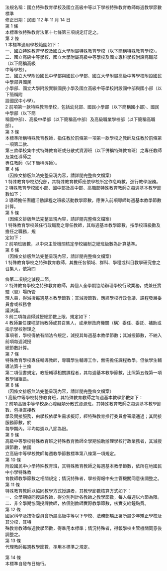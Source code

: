 法規名稱：國立特殊教育學校及國立高級中等以下學校特殊教育教師每週教學節數標準  
修正日期：民國 112 年 11 月 14 日  
第 1 條  
本標準依特殊教育法第十七條第三項規定訂定之。  
第 2 條  
1 本標準適用學校範圍如下：  
一、國立特殊教育學校及國立大學附屬特殊教育學校（以下簡稱特殊教育學校）。  
二、國立高級中等學校、國立大學附屬高級中等學校及國立專科學校附設高職部（以下簡稱高級  
中等學校）。  
三、國立大學附設國民中學部與國民小學部、國立大學附屬高級中等學校附設國民中學部與國民  
小學部、國立大學附設實驗國民小學及國立高級中等學校附設國中部與國小部（以下簡稱附  
設國民中小學）。  
2 前項第一款特殊教育學校，包括幼兒部、國民小學部（以下簡稱國小部）、國民中學部（以下簡  
稱國中部）、高級中學部（以下簡稱高中部）及高級職業學校部（以下簡稱高職部）。  
第 3 條  
本標準所稱特殊教育教師，指任教於前條第一項第一款學校之教師及任教於前條第一項第二款、  
第三款學校集中式特殊教育班或分散式資源班（以下併稱特殊教育班）之專任教師及兼任導師之  
專任教師（以下簡稱導師）。  
第 4 條  
（因條文排版無法完整呈現內容，請詳閱完整條文檔案）  
1 特殊教育學校幼兒部，其特殊教育教師應依學校所定作息時數，進行教學服務。  
2 特殊教育學校國小部、國中部及高中部、高職部特殊教育教師之每週基本教學節數如下：  
3 導師擔任團體活動課程之班級活動教學節數，應併入前項導師每週基本教學節數計算。  
第 5 條  
（因條文排版無法完整呈現內容，請詳閱完整條文檔案）  
1 特殊教育學校兼任行政職務之專任教師，其每週基本教學節數，按學校班級數及擔任之職務，規  
定如下：  
2 前項班級數，以中央主管機關核定學校編制之總班級數為計算基準。  
第 6 條  
（因條文排版無法完整呈現內容，請詳閱完整條文檔案）  
1 特殊教育學校之特殊教育教師，其擔任各領域、群科、學程或科目教學研究會之召集人，依第四  


條第二項規定減授二節。  
2 特殊教育學校之特殊教育教師，其個人全學期協助辦理學校行政業務，或兼任實驗（習）場所管  
理人員，得減授每週基本教學節數；其減授節數，應經學校行政會議、課程發展委員會或校務會  
議決議。  
3 前二項每週得減授總節數上限，規定如下：  
4 教師兼任課程諮詢教師或其召集人，或承辦政府機關（構）委任、委託、補助或指示學校辦理之  
事項者，學校得依有關法令規定，減授其每週基本教學節數；其減授節數，不納入前項每週減授  
總節數計算。  
第 7 條  
特殊教育學校專任輔導教師，專職學生輔導工作，無需擔任課程教學。但依學生輔導法第十三條  
第二項但書規定，教授輔導相關課程者，其每週基本教學節數，比照第五條第一項教學組組長。  
第 8 條  
（因條文排版無法完整呈現內容，請詳閱完整條文檔案）  
1 高級中等學校特殊教育班，其特殊教育教師之每週基本教學節數如下：  
2 前項高級中等學校身心障礙類分散式資源班，其特殊教育教師之每週基本教學節數，包括直接教  
學及間接服務，由學校依學生需求擬訂，經特殊教育推行委員會審議通過；其間接服務節數，於  
每學期內，平均每週以八節為限。  
第 9 條  
高級中等學校特殊教育班之特殊教育教師全學期協助辦理學校行政業務者，其減授課節數，依國  
立高級中等學校教師每週教學節數標準第八條第一項規定。  
第 10 條  
附設國民中小學特殊教育班，其特殊教育教師之每週基本教學節數，依所在地國民中小學特殊教  
育教師教學節數之相關規定；情況特殊者，學校得報中央主管機關同意後調整之。  
第 11 條  
特殊教育教師以協同教學方式授課者，其教學節數核算方式如下：  
一、全學期協同授課教師，得分別列計各教師之教學節數，每人每週以六節為限。  
二、非全學期協同授課教師，依個別教師實際教學節數，核實支給鐘點費。  
第 12 條  
國家科學及技術委員會所屬高級中等以下學校、法務部矯正署所屬少年矯正學校及其分校，其特  
殊教育教師每週教學節數，得準用本標準；情況特殊者，得報學校主管機關同意後調整之。  
第 13 條  
代理教師每週教學節數，準用本標準之規定。  


第 14 條  
本標準自發布日施行。  


